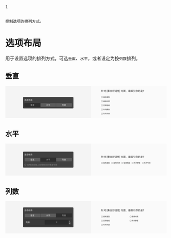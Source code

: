 ```index
1
```
```tag

```
```summary
控制选项的排列方式。
```
# 选项布局
用于设置选项的排列方式，可选`垂直`、`水平`，或者设定为按`列数`排列。

## 垂直

<img src='../assets/questionLayoutSetting/01optionLayout/vertical.png'>

## 水平

<img src='../assets/questionLayoutSetting/01optionLayout/horizontal.png'>

## 列数

<img src='../assets/questionLayoutSetting/01optionLayout/columns.png'>

